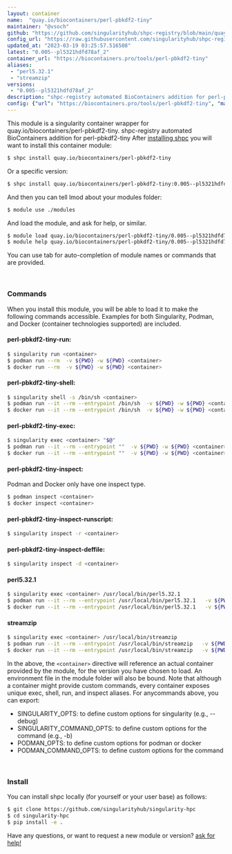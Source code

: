```yaml
---
layout: container
name:  "quay.io/biocontainers/perl-pbkdf2-tiny"
maintainer: "@vsoch"
github: "https://github.com/singularityhub/shpc-registry/blob/main/quay.io/biocontainers/perl-pbkdf2-tiny/container.yaml"
config_url: "https://raw.githubusercontent.com/singularityhub/shpc-registry/main/quay.io/biocontainers/perl-pbkdf2-tiny/container.yaml"
updated_at: "2023-03-19 03:25:57.516508"
latest: "0.005--pl5321hdfd78af_2"
container_url: "https://biocontainers.pro/tools/perl-pbkdf2-tiny"
aliases:
 - "perl5.32.1"
 - "streamzip"
versions:
 - "0.005--pl5321hdfd78af_2"
description: "shpc-registry automated BioContainers addition for perl-pbkdf2-tiny"
config: {"url": "https://biocontainers.pro/tools/perl-pbkdf2-tiny", "maintainer": "@vsoch", "description": "shpc-registry automated BioContainers addition for perl-pbkdf2-tiny", "latest": {"0.005--pl5321hdfd78af_2": "sha256:b06425ed8af526f9dc5265b69ad5337c41ebfb1f53377386f1ebae38f5e32959"}, "tags": {"0.005--pl5321hdfd78af_2": "sha256:b06425ed8af526f9dc5265b69ad5337c41ebfb1f53377386f1ebae38f5e32959"}, "docker": "quay.io/biocontainers/perl-pbkdf2-tiny", "aliases": {"perl5.32.1": "/usr/local/bin/perl5.32.1", "streamzip": "/usr/local/bin/streamzip"}}
---
```


This module is a singularity container wrapper for quay.io/biocontainers/perl-pbkdf2-tiny.
shpc-registry automated BioContainers addition for perl-pbkdf2-tiny
After [installing shpc](#install) you will want to install this container module:


```bash
$ shpc install quay.io/biocontainers/perl-pbkdf2-tiny
```

Or a specific version:

```bash
$ shpc install quay.io/biocontainers/perl-pbkdf2-tiny:0.005--pl5321hdfd78af_2
```

And then you can tell lmod about your modules folder:

```bash
$ module use ./modules
```

And load the module, and ask for help, or similar.

```bash
$ module load quay.io/biocontainers/perl-pbkdf2-tiny/0.005--pl5321hdfd78af_2
$ module help quay.io/biocontainers/perl-pbkdf2-tiny/0.005--pl5321hdfd78af_2
```

You can use tab for auto-completion of module names or commands that are provided.

<br>

### Commands

When you install this module, you will be able to load it to make the following commands accessible.
Examples for both Singularity, Podman, and Docker (container technologies supported) are included.

#### perl-pbkdf2-tiny-run:

```bash
$ singularity run <container>
$ podman run --rm  -v ${PWD} -w ${PWD} <container>
$ docker run --rm  -v ${PWD} -w ${PWD} <container>
```

#### perl-pbkdf2-tiny-shell:

```bash
$ singularity shell -s /bin/sh <container>
$ podman run --it --rm --entrypoint /bin/sh  -v ${PWD} -w ${PWD} <container>
$ docker run --it --rm --entrypoint /bin/sh  -v ${PWD} -w ${PWD} <container>
```

#### perl-pbkdf2-tiny-exec:

```bash
$ singularity exec <container> "$@"
$ podman run --it --rm --entrypoint ""  -v ${PWD} -w ${PWD} <container> "$@"
$ docker run --it --rm --entrypoint ""  -v ${PWD} -w ${PWD} <container> "$@"
```

#### perl-pbkdf2-tiny-inspect:

Podman and Docker only have one inspect type.

```bash
$ podman inspect <container>
$ docker inspect <container>
```

#### perl-pbkdf2-tiny-inspect-runscript:

```bash
$ singularity inspect -r <container>
```

#### perl-pbkdf2-tiny-inspect-deffile:

```bash
$ singularity inspect -d <container>
```


#### perl5.32.1

```bash
$ singularity exec <container> /usr/local/bin/perl5.32.1
$ podman run --it --rm --entrypoint /usr/local/bin/perl5.32.1   -v ${PWD} -w ${PWD} <container> -c " $@"
$ docker run --it --rm --entrypoint /usr/local/bin/perl5.32.1   -v ${PWD} -w ${PWD} <container> -c " $@"
```


#### streamzip

```bash
$ singularity exec <container> /usr/local/bin/streamzip
$ podman run --it --rm --entrypoint /usr/local/bin/streamzip   -v ${PWD} -w ${PWD} <container> -c " $@"
$ docker run --it --rm --entrypoint /usr/local/bin/streamzip   -v ${PWD} -w ${PWD} <container> -c " $@"
```



In the above, the `<container>` directive will reference an actual container provided
by the module, for the version you have chosen to load. An environment file in the
module folder will also be bound. Note that although a container
might provide custom commands, every container exposes unique exec, shell, run, and
inspect aliases. For anycommands above, you can export:

 - SINGULARITY_OPTS: to define custom options for singularity (e.g., --debug)
 - SINGULARITY_COMMAND_OPTS: to define custom options for the command (e.g., -b)
 - PODMAN_OPTS: to define custom options for podman or docker
 - PODMAN_COMMAND_OPTS: to define custom options for the command

<br>

### Install

You can install shpc locally (for yourself or your user base) as follows:

```bash
$ git clone https://github.com/singularityhub/singularity-hpc
$ cd singularity-hpc
$ pip install -e .
```

Have any questions, or want to request a new module or version? [ask for help!](https://github.com/singularityhub/singularity-hpc/issues)